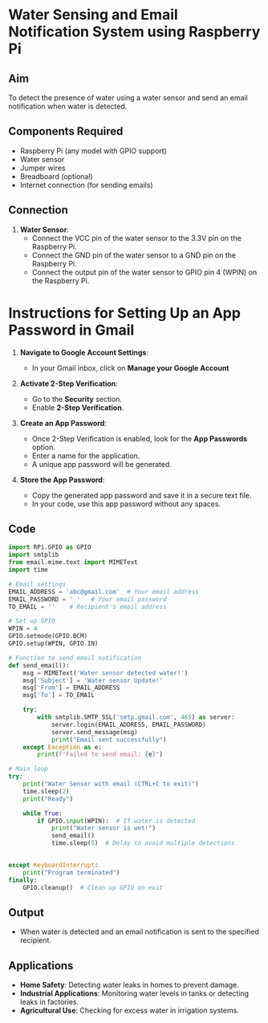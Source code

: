 # Water Sensing and Email Notification System using Raspberry Pi

## Aim
To detect the presence of water using a water sensor and send an email notification when water is detected.

## Components Required
- Raspberry Pi (any model with GPIO support)
- Water sensor
- Jumper wires
- Breadboard (optional)
- Internet connection (for sending emails)
  
## Connection
1. **Water Sensor**:
   - Connect the VCC pin of the water sensor to the 3.3V pin on the Raspberry Pi.
   - Connect the GND pin of the water sensor to a GND pin on the Raspberry Pi.
   - Connect the output pin of the water sensor to GPIO pin 4 (WPIN) on the Raspberry Pi.

# Instructions for Setting Up an App Password in Gmail

1. **Navigate to Google Account Settings**:
   - In your Gmail inbox, click on **Manage your Google Account** 

2. **Activate 2-Step Verification**:
   - Go to the **Security** section.
   - Enable **2-Step Verification**.

3. **Create an App Password**:
   - Once 2-Step Verification is enabled, look for the **App Passwords** option.
   - Enter a name for the application.
   - A unique app password will be generated.

4. **Store the App Password**:
   - Copy the generated app password and save it in a secure text file.
   - In your code, use this app password without any spaces.

## Code
```python
import RPi.GPIO as GPIO
import smtplib
from email.mime.text import MIMEText
import time

# Email settings
EMAIL_ADDRESS = 'abc@gmail.com'  # Your email address
EMAIL_PASSWORD = ' '   # Your email password
TO_EMAIL = ''    # Recipient's email address

# Set up GPIO
WPIN = 4  
GPIO.setmode(GPIO.BCM)
GPIO.setup(WPIN, GPIO.IN)

# Function to send email notification
def send_email():
    msg = MIMEText('Water sensor detected water!')
    msg['Subject'] = 'Water sensor Update!'
    msg['From'] = EMAIL_ADDRESS
    msg['To'] = TO_EMAIL

    try:
        with smtplib.SMTP_SSL('smtp.gmail.com', 465) as server:
            server.login(EMAIL_ADDRESS, EMAIL_PASSWORD)
            server.send_message(msg)
            print("Email sent successfully")
    except Exception as e:
        print(f"Failed to send email: {e}")

# Main loop
try:
    print("Water Sensor with email (CTRL+C to exit)")
    time.sleep(2)  
    print("Ready")

    while True:
        if GPIO.input(WPIN):  # If water is detected
            print("Water sensor is wet!")
            send_email()
            time.sleep(5)  # Delay to avoid multiple detections
            

except KeyboardInterrupt:
    print("Program terminated")
finally:
    GPIO.cleanup()  # Clean up GPIO on exit
```

## Output
- When water is detected and an email notification is sent to the specified recipient.

## Applications
- **Home Safety**: Detecting water leaks in homes to prevent damage.
- **Industrial Applications**: Monitoring water levels in tanks or detecting leaks in factories.
- **Agricultural Use**: Checking for excess water in irrigation systems.
